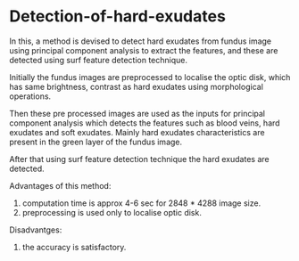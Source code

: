 # Detection-of-hard-exudates

In this, a method is devised to detect hard exudates from fundus image using principal component analysis to extract the features,
and these are detected using surf feature detection technique.

Initially the fundus images are preprocessed to localise the optic disk, which has same brightness, contrast as hard exudates using morphological operations.

Then these pre processed images are used as the inputs for principal component analysis which detects the features such as blood veins,
hard exudates and soft exudates. Mainly hard exudates characteristics are present in the green layer of the fundus image.

After that using surf feature detection technique the hard exudates are detected.

Advantages of this method:
1) computation time is approx 4-6 sec for 2848 * 4288 image size.
2) preprocessing is used only to localise optic disk.

Disadvantges:
1) the accuracy is satisfactory.
